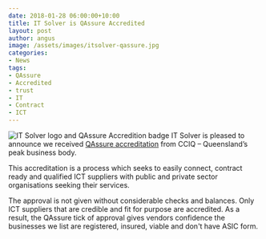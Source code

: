 ```yaml
---
date: 2018-01-28 06:00:00+10:00
title: IT Solver is QAssure Accredited
layout: post
author: angus
image: /assets/images/itsolver-qassure.jpg
categories:
- News
tags:
- QAssure
- Accredited
- trust
- IT
- Contract
- ICT
---
```

![IT Solver logo and QAssure Accredition badge](/assets/images/itsolver-qassure.jpg)
IT Solver is pleased to announce we received [QAssure accreditation](https://qassure.com.au/supplier/details/13046) from CCIQ – Queensland’s peak business body.

This accreditation is a process which seeks to easily connect, contract ready and qualified ICT suppliers with public and private sector organisations seeking their services.

The approval is not given without considerable checks and balances. Only ICT suppliers that are credible and fit for purpose are accredited. As a result, the QAssure tick of approval gives vendors confidence the businesses we list are registered, insured, viable and don't have ASIC form.
